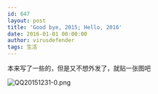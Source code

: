 ```yaml
---
id: 647
layout: post
title: 'Good bye, 2015; Hello, 2016'
date: 2016-01-01 00:00:00
author: virusdefender
tags: 生活
---
```


本来写了一些的，但是又不想外发了，就贴一张图吧

![QQ20151231-0.png][1]


  [1]: http://storage.virusdefender.net/blog/images/647/1.png
